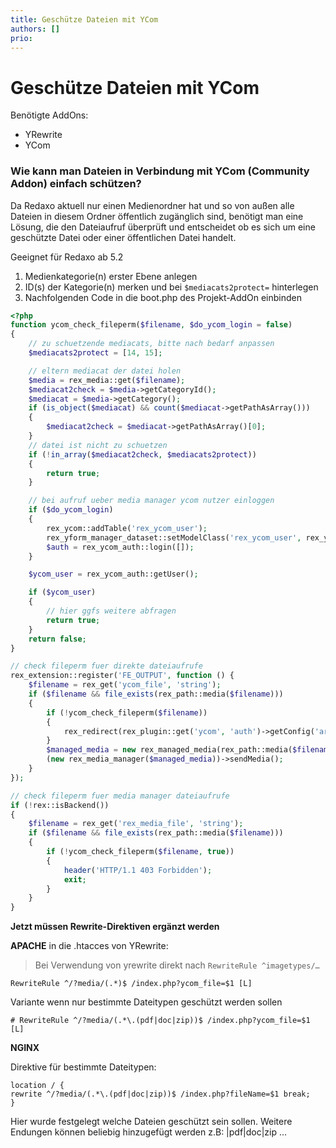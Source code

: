```yaml
---
title: Geschütze Dateien mit YCom
authors: []
prio:
---
```


# Geschütze Dateien mit YCom

Benötigte AddOns: 
- YRewrite
- YCom

### Wie kann man Dateien in Verbindung mit YCom (Community Addon) einfach schützen?

Da Redaxo aktuell nur einen Medienordner hat und so von außen alle Dateien in diesem Ordner öffentlich zugänglich sind, benötigt man eine Lösung, die den Dateiaufruf überprüft und entscheidet ob es sich um eine geschützte Datei oder einer öffentlichen Datei handelt. 


Geeignet für Redaxo ab 5.2

1. Medienkategorie(n) erster Ebene anlegen
2. ID(s) der Kategorie(n) merken und bei `$mediacats2protect=` hinterlegen
3. Nachfolgenden Code in die boot.php des Projekt-AddOn einbinden

```php
<?php
function ycom_check_fileperm($filename, $do_ycom_login = false)
{
    // zu schuetzende mediacats, bitte nach bedarf anpassen
    $mediacats2protect = [14, 15];

    // eltern mediacat der datei holen
    $media = rex_media::get($filename);
    $mediacat2check = $media->getCategoryId();
    $mediacat = $media->getCategory();
    if (is_object($mediacat) && count($mediacat->getPathAsArray()))
    {
        $mediacat2check = $mediacat->getPathAsArray()[0];
    }
    // datei ist nicht zu schuetzen
    if (!in_array($mediacat2check, $mediacats2protect))
    {
        return true;
    }

    // bei aufruf ueber media manager ycom nutzer einloggen
    if ($do_ycom_login)
    {
        rex_ycom::addTable('rex_ycom_user');
        rex_yform_manager_dataset::setModelClass('rex_ycom_user', rex_ycom_user::class);
        $auth = rex_ycom_auth::login([]);
    }

    $ycom_user = rex_ycom_auth::getUser();

    if ($ycom_user)
    {
        // hier ggfs weitere abfragen
        return true;
    }
    return false;
}

// check fileperm fuer direkte dateiaufrufe
rex_extension::register('FE_OUTPUT', function () {
    $filename = rex_get('ycom_file', 'string');
    if ($filename && file_exists(rex_path::media($filename)))
    {
        if (!ycom_check_fileperm($filename))
        {
            rex_redirect(rex_plugin::get('ycom', 'auth')->getConfig('article_id_jump_denied'));
        }
        $managed_media = new rex_managed_media(rex_path::media($filename));
        (new rex_media_manager($managed_media))->sendMedia();
    }
});

// check fileperm fuer media manager dateiaufrufe
if (!rex::isBackend())
{
    $filename = rex_get('rex_media_file', 'string');
    if ($filename && file_exists(rex_path::media($filename)))
    {
        if (!ycom_check_fileperm($filename, true))
        {
            header('HTTP/1.1 403 Forbidden');
            exit;
        }
    }
}
```

**Jetzt müssen Rewrite-Direktiven ergänzt werden**

**APACHE** in die .htacces von YRewrite:

> Bei Verwendung von yrewrite direkt nach `RewriteRule ^imagetypes/…`
    
	RewriteRule ^/?media/(.*)$ /index.php?ycom_file=$1 [L]
	
Variante wenn nur bestimmte Dateitypen geschützt werden sollen 

	# RewriteRule ^/?media/(.*\.(pdf|doc|zip))$ /index.php?ycom_file=$1 [L]

**NGINX** 

Direktive für bestimmte Dateitypen:

	location / {
	rewrite ^/?media/(.*\.(pdf|doc|zip))$ /index.php?fileName=$1 break;
	}

Hier wurde festgelegt welche Dateien geschützt sein sollen.
Weitere Endungen können beliebig hinzugefügt werden z.B:  |pdf|doc|zip …
 


